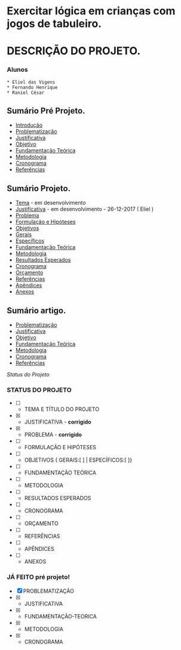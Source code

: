 # Exercitar lógica em crianças com jogos de tabuleiro.

# DESCRIÇÃO DO PROJETO.


### Alunos
    * Eliel das Vigens
    * Fernando Henrique
    * Raniel César

## Sumário Pré Projeto.
<ul>
    <li><a href="./PRE-PROJETO/00 - INTRO.md">Introdução</a></li>
    <li><a href="./PRE-PROJETO/01 - PROBLEMATIZAÇÃO.md">Problematização</a></li>
    <li><a href="./PRE-PROJETO/02 - JUSTIFICATIVA.md">Justificativa</a></li>
    <li><a href="./PRE-PROJETO/03 - OBJETIVO.md">Objetivo</a></li>
    <li><a href="./PRE-PROJETO/04 - FUNDAMENTACAO-TEORICA.md">Fundamentação Teórica</a></li>
    <li><a href="./PRE-PROJETO/05 - METODOLOGIA.md">Metodologia</a></li>
    <li><a href="./PRE-PROJETO/06 - CRONOGRAMA.md">Cronograma</a></li>
    <li><a href="./PRE-PROJETO/REFERENCIAS.md">Referências</a></li>
</ul>


## Sumário Projeto.
<ul>
    <li><a href="./PROJETO/01. TEMA E TÍTULO DO PROJETO.md">Tema</a> - em desenvolvimento</li>
    <li><a href="./PROJETO/02. JUSTIFICATIVA.md">Justificativa</a> - em desenvolvimento - 26-12-2017 ( Eliel )</li>
    <li><a href="./PROJETO/03. PROBLEMA.md">Problema</a></li>
    <li><a href="./PROJETO/04. FORMULAÇÃO E HIPÓTESES.md">Formulação e Hipóteses</a></li>
    <li><a href="./PROJETO/05. OBJETIVOS.md">Objetivos</a></li>
    <li><a href="./PROJETO/05.01 GERAIS.md">Gerais</a></li>
    <li><a href="./PROJETO/05.03 ESPECÍFICOS.md">Específicos</a></li>
    <li><a href="./PROJETO/06. FUNDAMENTAÇÃO TEÓRICA.md">Fundamentação Teórica</a></li>
    <li><a href="./PROJETO/07. METODOLOGIA.md">Metodologia</a></li>
    <li><a href="./PROJETO/08. RESULTADOS ESPERADOS.md">Resultados Esperados</a></li>
    <li><a href="./PROJETO/09. CRONOGRAMA.md">Cronograma</a></li>
    <li><a href="./PROJETO/10. ORÇAMENTO.md">Orçamento</a></li>
    <li><a href="./PROJETO/11. REFERÊNCIAS.md">Referências</a></li>
    <li><a href="./PROJETO/12. APÊNDICES.md">Apêndices</a></li>
    <li><a href="./PROJETO/13. ANEXOS.md">Anexos</a></li>
</ul>


## Sumário artigo.
<ul>
    <li><a href="./ARTIGO/01-RESUMO.md">Problematização</a></li>
    <li><a href="./ARTIGO/02-INTRODUÇÃO.md">Justificativa</a></li>
    <li><a href="./ARTIGO/03-FUNDAMENTAÇÃO-TEORICA.md">Objetivo</a></li>
    <li><a href="./ARTIGO/04-METODOLOGIA.md">Fundamentação Teórica</a></li>
    <li><a href="./ARTIGO/05-RESULTADOS.md">Metodologia</a></li>
    <li><a href="./ARTIGO/06-CONCLUSÕES.md">Cronograma</a></li>
    <li><a href="./ARTIGO/07-REFERENCIAS.md">Referências</a></li>
</ul>


*Status do Projeto*

### STATUS DO PROJETO
- [ ] - TEMA E TÍTULO DO PROJETO
- [x] - JUSTIFICATIVA - <b>corrigido</b>
- [x] - PROBLEMA - <b>corrigido</b>
- [ ] - FORMULAÇÃO E HIPÓTESES
- [ ] - OBJETIVOS  {   GERAIS:[ ] | ESPECÍFICOS:[ ]}
- [ ] - FUNDAMENTAÇÃO TEÓRICA
- [ ] - METODOLOGIA
- [ ] - RESULTADOS ESPERADOS
- [ ] - CRONOGRAMA
- [ ] - ORÇAMENTO
- [ ] - REFERÊNCIAS
- [ ] - APÊNDICES
- [ ] - ANEXOS

### JÁ FEITO  pré projeto! 
- [x] PROBLEMATIZAÇÃO
- [x] - JUSTIFICATIVA
- [x] - FUNDAMENTAÇÃO-TEORICA
- [x] - METODOLOGIA 
- [x] - CRONOGRAMA 

